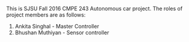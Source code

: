 This is SJSU Fall 2016 CMPE 243 Autonomous car project. The roles of project members are as follows:
1. Ankita Singhal - Master Controller
2. Bhushan Muthiyan - Sensor controller

